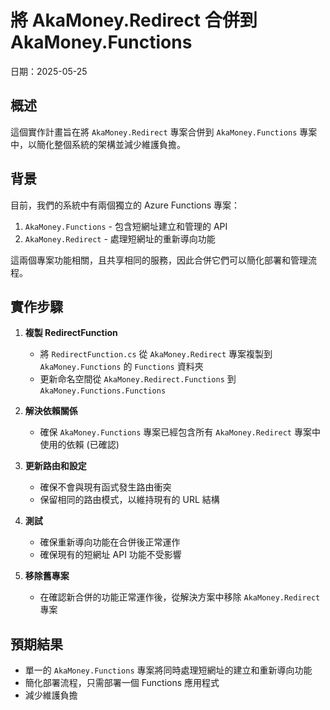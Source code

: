 # 將 AkaMoney.Redirect 合併到 AkaMoney.Functions

日期：2025-05-25

## 概述

這個實作計畫旨在將 `AkaMoney.Redirect` 專案合併到 `AkaMoney.Functions` 專案中，以簡化整個系統的架構並減少維護負擔。

## 背景

目前，我們的系統中有兩個獨立的 Azure Functions 專案：

1. `AkaMoney.Functions` - 包含短網址建立和管理的 API
2. `AkaMoney.Redirect` - 處理短網址的重新導向功能

這兩個專案功能相關，且共享相同的服務，因此合併它們可以簡化部署和管理流程。

## 實作步驟

1. **複製 RedirectFunction**
   - 將 `RedirectFunction.cs` 從 `AkaMoney.Redirect` 專案複製到 `AkaMoney.Functions` 的 `Functions` 資料夾
   - 更新命名空間從 `AkaMoney.Redirect.Functions` 到 `AkaMoney.Functions.Functions`

2. **解決依賴關係**
   - 確保 `AkaMoney.Functions` 專案已經包含所有 `AkaMoney.Redirect` 專案中使用的依賴 (已確認)

3. **更新路由和設定**
   - 確保不會與現有函式發生路由衝突
   - 保留相同的路由模式，以維持現有的 URL 結構

4. **測試**
   - 確保重新導向功能在合併後正常運作
   - 確保現有的短網址 API 功能不受影響

5. **移除舊專案**
   - 在確認新合併的功能正常運作後，從解決方案中移除 `AkaMoney.Redirect` 專案

## 預期結果

- 單一的 `AkaMoney.Functions` 專案將同時處理短網址的建立和重新導向功能
- 簡化部署流程，只需部署一個 Functions 應用程式
- 減少維護負擔
